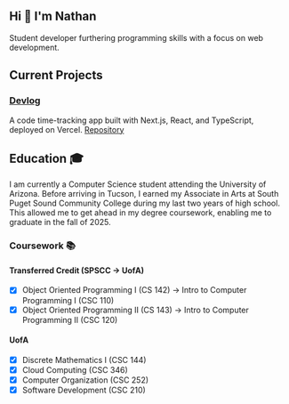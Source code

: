 ## Hi 👋 I'm Nathan 
Student developer furthering programming skills with a focus on web development.


## Current Projects

### <ins>Devlog</ins>
A code time-tracking app built with Next.js, React, and TypeScript, deployed on Vercel.
[Repository](https://github.com/nathantebbs/devlog)


## Education 🎓
I am currently a Computer Science student attending the University of Arizona. Before arriving in Tucson, I earned my Associate in Arts at South Puget Sound Community College during my last two years of high school. This allowed me to get ahead in my degree coursework, enabling me to graduate in the fall of 2025.

### Coursework 📚
#### Transferred Credit (SPSCC -> UofA)
- [x] Object Oriented Programming I  (CS 142) -> Intro to Computer Programming I  (CSC 110)
- [x] Object Oriented Programming II (CS 143) -> Intro to Computer Programming II (CSC 120)
#### UofA
- [x] Discrete Mathematics I (CSC 144)
- [x] Cloud Computing (CSC 346)
- [x] Computer Organization (CSC 252)
- [x] Software Development (CSC 210)
<!--
**nathantebbs/nathantebbs** is a ✨ _special_ ✨ repository because its `README.md` (this file) appears on your GitHub profile.

Here are some ideas to get you started:

- 🔭 I’m currently working on ...
- 🌱 I’m currently learning ...
- 👯 I’m looking to collaborate on ...
- 🤔 I’m looking for help with ...
- 💬 Ask me about ...
- 📫 How to reach me: ...
- 😄 Pronouns: ...
- ⚡ Fun fact: ...
-->
